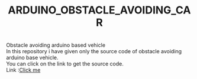 <h1 align=center><b>ARDUINO_OBSTACLE_AVOIDING_CAR</b></h1> <br>
Obstacle avoiding arduino based vehicle<br>
In this repository i have given only the source code of obstacle avoiding arduino base vehicle.<br>
You can click on the link to get the source code.<br>
Link :<a href="https://github.com/Psingh12354/ARDUINO_OBSTACLE_AVOIDING_CAR/tree/master/https:/github.com/Psingh12354">Click me</a>
